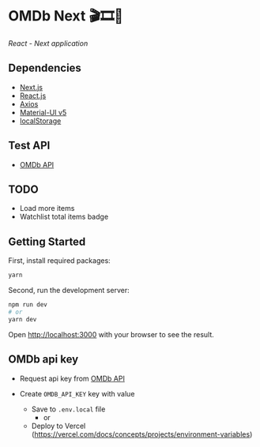 # OMDb Next 🎬🎞🍿

_React - Next application_

## Dependencies

- [Next.js](https://nextjs.org/)
- [React.js](https://reactjs.org/)
- [Axios](https://axios-http.com/)
- [Material-UI v5](https://mui.com/)
- [localStorage](https://developer.mozilla.org/en-US/docs/Web/API/Window/localStorage)

## Test API

- [OMDb API](https://www.omdbapi.com/)

## TODO

- Load more items
- Watchlist total items badge

## Getting Started

First, install required packages:

```bash
yarn
```

Second, run the development server:

```bash
npm run dev
# or
yarn dev
```

Open [http://localhost:3000](http://localhost:3000) with your browser to see the result.

## OMDb api key

- Request api key from [OMDb API](https://www.omdbapi.com/)
- Create `OMDB_API_KEY` key with value

  - Save to `.env.local` file
    - or
  - Deploy to Vercel (https://vercel.com/docs/concepts/projects/environment-variables)

